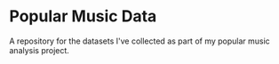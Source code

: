 # Popular Music Data

A repository for the datasets I've collected as part of my popular music analysis project.

